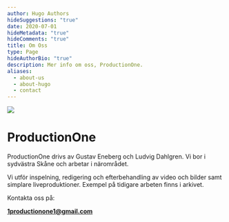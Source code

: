 ```yaml
---
author: Hugo Authors
hideSuggestions: "true"
date: 2020-07-01
hideMetadata: "true"
hideComments: "true"
title: Om Oss
type: Page
hideAuthorBio: "true"
description: Mer info om oss, ProductionOne.
aliases:
  - about-us
  - about-hugo
  - contact
---
```

![](/images/uploads/productionone.jpg)

# ProductionOne

ProductionOne drivs av Gustav Eneberg och Ludvig Dahlgren. Vi bor i sydvästra Skåne och arbetar i närområdet. 

Vi utför inspelning, redigering och efterbehandling av video och bilder samt simplare liveproduktioner. Exempel på tidigare arbeten finns i arkivet.

Kontakta oss på:

**1productionone1@gmail.com**